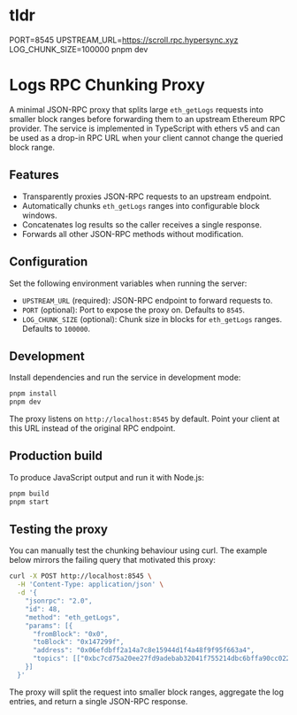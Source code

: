 # tldr
PORT=8545 UPSTREAM_URL=https://scroll.rpc.hypersync.xyz LOG_CHUNK_SIZE=100000 pnpm dev

# Logs RPC Chunking Proxy

A minimal JSON-RPC proxy that splits large `eth_getLogs` requests into smaller block ranges before forwarding them to an upstream Ethereum RPC provider. The service is implemented in TypeScript with ethers v5 and can be used as a drop-in RPC URL when your client cannot change the queried block range.

## Features
- Transparently proxies JSON-RPC requests to an upstream endpoint.
- Automatically chunks `eth_getLogs` ranges into configurable block windows.
- Concatenates log results so the caller receives a single response.
- Forwards all other JSON-RPC methods without modification.

## Configuration
Set the following environment variables when running the server:

- `UPSTREAM_URL` (required): JSON-RPC endpoint to forward requests to.
- `PORT` (optional): Port to expose the proxy on. Defaults to `8545`.
- `LOG_CHUNK_SIZE` (optional): Chunk size in blocks for `eth_getLogs` ranges. Defaults to `100000`.

## Development
Install dependencies and run the service in development mode:

```bash
pnpm install
pnpm dev
```

The proxy listens on `http://localhost:8545` by default. Point your client at this URL instead of the original RPC endpoint.

## Production build
To produce JavaScript output and run it with Node.js:

```bash
pnpm build
pnpm start
```

## Testing the proxy
You can manually test the chunking behaviour using curl. The example below mirrors the failing query that motivated this proxy:

```bash
curl -X POST http://localhost:8545 \
  -H 'Content-Type: application/json' \
  -d '{
    "jsonrpc": "2.0",
    "id": 48,
    "method": "eth_getLogs",
    "params": [{
      "fromBlock": "0x0",
      "toBlock": "0x147299f",
      "address": "0x06efdbff2a14a7c8e15944d1f4a48f9f95f663a4",
      "topics": [["0xbc7cd75a20ee27fd9adebab32041f755214dbc6bffa90cc0225b39da2e5c2d3b"]]
    }]
  }'
```

The proxy will split the request into smaller block ranges, aggregate the log entries, and return a single JSON-RPC response.
